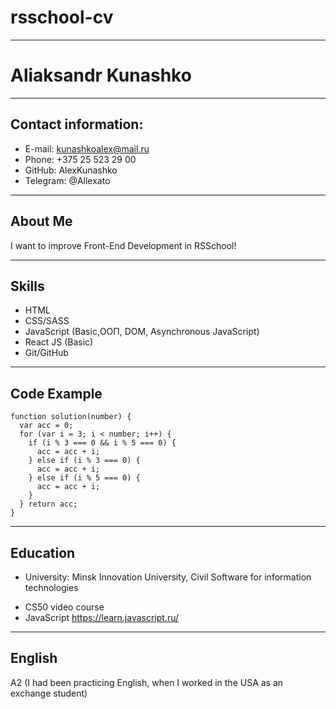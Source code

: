 # rsschool-cv
************
# Aliaksandr Kunashko
************
## Contact information:
* E-mail: kunashkoalex@mail.ru
* Phone: +375 25 523 29 00
* GitHub: AlexKunashko
* Telegram: @Allexato 

------------------
## About Me
I want to improve Front-End Development in RSSchool!

------------------
## Skills
* HTML
* CSS/SASS
* JavaScript (Basic,ООП, DOM, Asynchronous JavaScript)
* React JS (Basic)
* Git/GitHub

------------------
## Code Example
```
function solution(number) {
  var acc = 0;
  for (var i = 3; i < number; i++) {
    if (i % 3 === 0 && i % 5 === 0) {      
      acc = acc + i;
    } else if (i % 3 === 0) {      
      acc = acc + i;
    } else if (i % 5 === 0) {      
      acc = acc + i;
    }
  } return acc;
}
```

------------------
## Education
* University: Minsk Innovation University, Civil Software for information technologies
+ CS50 video course
+ JavaScript https://learn.javascript.ru/

------------------
## English
A2 (I had been practicing English, when I worked in the USA as an exchange student)
